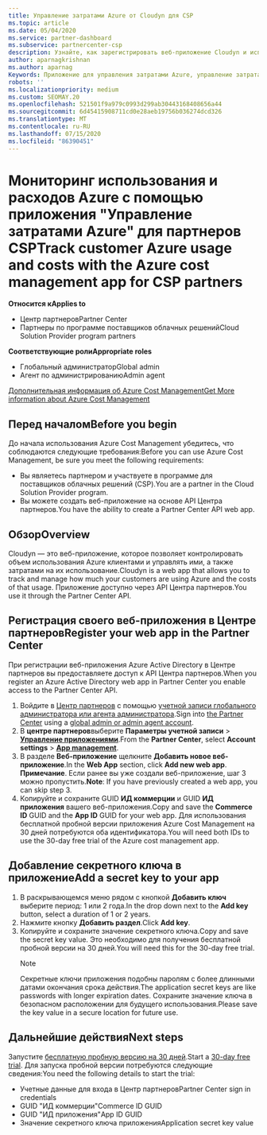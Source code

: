 ```yaml
---
title: Управление затратами Azure от Cloudyn для CSP
ms.topic: article
ms.date: 05/04/2020
ms.service: partner-dashboard
ms.subservice: partnercenter-csp
description: Узнайте, как зарегистрировать веб-приложение Cloudyn и использовать секретный ключ в центре партнеров, чтобы вы могли использовать приложение для мониторинга использования и затрат Azure.
author: aparnagkrishnan
ms.author: aparnag
Keywords: Приложение для управления затратами Azure, управление затратами, веб-приложения
robots: ''
ms.localizationpriority: medium
ms.custom: SEOMAY.20
ms.openlocfilehash: 521501f9a979c0993d299ab30443168408656a44
ms.sourcegitcommit: 6d45415908711cd0e28aeb19756b036274dcd326
ms.translationtype: MT
ms.contentlocale: ru-RU
ms.lasthandoff: 07/15/2020
ms.locfileid: "86390451"
---
```

# <a name="track-customer-azure-usage-and-costs-with-the-azure-cost-management-app-for-csp-partners"></a><span data-ttu-id="bea89-104">Мониторинг использования и расходов Azure с помощью приложения "Управление затратами Azure" для партнеров CSP</span><span class="sxs-lookup"><span data-stu-id="bea89-104">Track customer Azure usage and costs with the Azure cost management app for CSP partners</span></span>  

<span data-ttu-id="bea89-105">**Относится к**</span><span class="sxs-lookup"><span data-stu-id="bea89-105">**Applies to**</span></span>

- <span data-ttu-id="bea89-106">Центр партнеров</span><span class="sxs-lookup"><span data-stu-id="bea89-106">Partner Center</span></span>
- <span data-ttu-id="bea89-107">Партнеры по программе поставщиков облачных решений</span><span class="sxs-lookup"><span data-stu-id="bea89-107">Cloud Solution Provider program partners</span></span>

<span data-ttu-id="bea89-108">**Соответствующие роли**</span><span class="sxs-lookup"><span data-stu-id="bea89-108">**Appropriate roles**</span></span>

- <span data-ttu-id="bea89-109">Глобальный администратор</span><span class="sxs-lookup"><span data-stu-id="bea89-109">Global admin</span></span>
- <span data-ttu-id="bea89-110">Агент по администрированию</span><span class="sxs-lookup"><span data-stu-id="bea89-110">Admin agent</span></span>

[<span data-ttu-id="bea89-111">Дополнительная информация об Azure Cost Management</span><span class="sxs-lookup"><span data-stu-id="bea89-111">Get More information about Azure Cost Management</span></span>](https://go.microsoft.com/fwlink/p/?linkid=857893)

## <a name="before-you-begin"></a><span data-ttu-id="bea89-112">Перед началом</span><span class="sxs-lookup"><span data-stu-id="bea89-112">Before you begin</span></span>
<span data-ttu-id="bea89-113">До начала использования Azure Cost Management убедитесь, что соблюдаются следующие требования:</span><span class="sxs-lookup"><span data-stu-id="bea89-113">Before you can use Azure Cost Management, be sure you meet the following requirements:</span></span>

- <span data-ttu-id="bea89-114">Вы являетесь партнером и участвуете в программе для поставщиков облачных решений (CSP).</span><span class="sxs-lookup"><span data-stu-id="bea89-114">You are a partner in the Cloud Solution Provider program.</span></span>
- <span data-ttu-id="bea89-115">Вы можете создать веб-приложение на основе API Центра партнеров.</span><span class="sxs-lookup"><span data-stu-id="bea89-115">You have the ability to create a Partner Center API web app.</span></span>

## <a name="overview"></a><span data-ttu-id="bea89-116">Обзор</span><span class="sxs-lookup"><span data-stu-id="bea89-116">Overview</span></span>

<span data-ttu-id="bea89-117">Cloudyn — это веб-приложение, которое позволяет контролировать объем использования Azure клиентами и управлять ими, а также затратами на их использование.</span><span class="sxs-lookup"><span data-stu-id="bea89-117">Cloudyn is a web app that allows you to track and manage how much your customers are using Azure and the costs of that usage.</span></span> <span data-ttu-id="bea89-118">Приложение доступно через API Центра партнеров.</span><span class="sxs-lookup"><span data-stu-id="bea89-118">You use it through the Partner Center API.</span></span>

## <a name="register-your-web-app-in-the-partner-center"></a><span data-ttu-id="bea89-119">Регистрация своего веб-приложения в Центре партнеров</span><span class="sxs-lookup"><span data-stu-id="bea89-119">Register your web app in the Partner Center</span></span>
<span data-ttu-id="bea89-120">При регистрации веб-приложения Azure Active Directory в Центре партнеров вы предоставляете доступ к API Центра партнеров.</span><span class="sxs-lookup"><span data-stu-id="bea89-120">When you register an Azure Active Directory web app in Partner Center you enable access to the Partner Center API.</span></span> 
1.  <span data-ttu-id="bea89-121">Войдите в [Центр партнеров](https://partnercenter.microsoft.com/pcv/dashboard/overview) с помощью [учетной записи глобального администратора или агента администратора](create-user-accounts-and-set-permissions.md).</span><span class="sxs-lookup"><span data-stu-id="bea89-121">Sign into [the Partner Center](https://partnercenter.microsoft.com/pcv/dashboard/overview) using a [global admin or admin agent account](create-user-accounts-and-set-permissions.md).</span></span>
2.  <span data-ttu-id="bea89-122">В **центре партнеров**выберите **Параметры учетной записи** &gt; **[Управление приложениями](https://partnercenter.microsoft.com/pcv/apiintegration/appmanagement)**.</span><span class="sxs-lookup"><span data-stu-id="bea89-122">From the **Partner Center**, select **Account settings** &gt; **[App management](https://partnercenter.microsoft.com/pcv/apiintegration/appmanagement)**.</span></span>
3.  <span data-ttu-id="bea89-123">В разделе **Веб-приложение** щелкните **Добавить новое веб-приложение**.</span><span class="sxs-lookup"><span data-stu-id="bea89-123">In the **Web App** section, click **Add new web app**.</span></span>
<br> <span data-ttu-id="bea89-124">**Примечание**. Если ранее вы уже создали веб-приложение, шаг 3 можно пропустить.</span><span class="sxs-lookup"><span data-stu-id="bea89-124">**Note**: If you have previously created a web app, you can skip step 3.</span></span>
4.  <span data-ttu-id="bea89-125">Копируйте и сохраните GUID **ИД коммерции** и GUID **ИД приложения** вашего веб-приложения.</span><span class="sxs-lookup"><span data-stu-id="bea89-125">Copy and save the **Commerce ID** GUID and the **App ID** GUID for your web app.</span></span> <span data-ttu-id="bea89-126">Для использования бесплатной пробной версии приложения Azure Cost Management на 30 дней потребуются оба идентификатора.</span><span class="sxs-lookup"><span data-stu-id="bea89-126">You will need both IDs to use the 30-day free trial of the Azure cost management app.</span></span>

## <a name="add-a-secret-key-to-your-app"></a><span data-ttu-id="bea89-127">Добавление секретного ключа в приложение</span><span class="sxs-lookup"><span data-stu-id="bea89-127">Add a secret key to your app</span></span>
1. <span data-ttu-id="bea89-128">В раскрывающемся меню рядом с кнопкой **Добавить ключ** выберите период: 1 или 2 года.</span><span class="sxs-lookup"><span data-stu-id="bea89-128">In the drop down next to the **Add key** button, select a duration of 1 or 2 years.</span></span>
2. <span data-ttu-id="bea89-129">Нажмите кнопку **Добавить раздел**.</span><span class="sxs-lookup"><span data-stu-id="bea89-129">Click **Add key**.</span></span> 
3. <span data-ttu-id="bea89-130">Копируйте и сохраните значение секретного ключа.</span><span class="sxs-lookup"><span data-stu-id="bea89-130">Copy and save the secret key value.</span></span> <span data-ttu-id="bea89-131">Это необходимо для получения бесплатной пробной версии на 30 дней.</span><span class="sxs-lookup"><span data-stu-id="bea89-131">You will need this for the 30-day free trial.</span></span><br>
   > [!NOTE]  
   > <span data-ttu-id="bea89-132">Секретные ключи приложения подобны паролям с более длинными датами окончания срока действия.</span><span class="sxs-lookup"><span data-stu-id="bea89-132">The application secret keys are like passwords with longer expiration dates.</span></span> <span data-ttu-id="bea89-133">Сохраните значение ключа в безопасном расположении для будущего использования.</span><span class="sxs-lookup"><span data-stu-id="bea89-133">Please save the key value in a secure location for future use.</span></span>

## <a name="next-steps"></a><span data-ttu-id="bea89-134">Дальнейшие действия</span><span class="sxs-lookup"><span data-stu-id="bea89-134">Next steps</span></span>
<span data-ttu-id="bea89-135">Запустите [бесплатную пробную версию на 30 дней](https://go.microsoft.com/fwlink/?linkid=857895).</span><span class="sxs-lookup"><span data-stu-id="bea89-135">Start a [30-day free trial](https://go.microsoft.com/fwlink/?linkid=857895).</span></span>
<span data-ttu-id="bea89-136">Для запуска пробной версии потребуются следующие сведения:</span><span class="sxs-lookup"><span data-stu-id="bea89-136">You need the following details to start the trial:</span></span>
- <span data-ttu-id="bea89-137">Учетные данные для входа в Центр партнеров</span><span class="sxs-lookup"><span data-stu-id="bea89-137">Partner Center sign in credentials</span></span>
- <span data-ttu-id="bea89-138">GUID "ИД коммерции"</span><span class="sxs-lookup"><span data-stu-id="bea89-138">Commerce ID GUID</span></span>
- <span data-ttu-id="bea89-139">GUID "ИД приложения"</span><span class="sxs-lookup"><span data-stu-id="bea89-139">App ID GUID</span></span>
- <span data-ttu-id="bea89-140">Значение секретного ключа приложения</span><span class="sxs-lookup"><span data-stu-id="bea89-140">Application secret key value</span></span>
